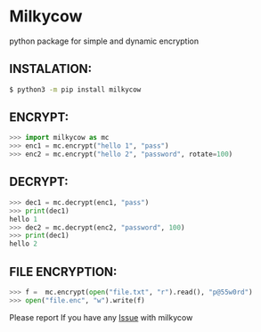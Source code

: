 # Milkycow

python package for simple and dynamic encryption

## INSTALATION:

```sh
$ python3 -m pip install milkycow
```

## ENCRYPT:

```python
>>> import milkycow as mc
>>> enc1 = mc.encrypt("hello 1", "pass")
>>> enc2 = mc.encrypt("hello 2", "password", rotate=100)
```

## DECRYPT:

```python
>>> dec1 = mc.decrypt(enc1, "pass")
>>> print(dec1)
hello 1
>>> dec2 = mc.decrypt(enc2, "password", 100)
>>> print(dec1)
hello 2
```

## FILE ENCRYPTION:

```python
>>> f =  mc.encrypt(open("file.txt", "r").read(), "p@55w0rd")
>>> open("file.enc", "w").write(f)
```

Please report If you have any [Issue](https://github.com/Madhava-mng/Milkycow/issues) with milkycow
